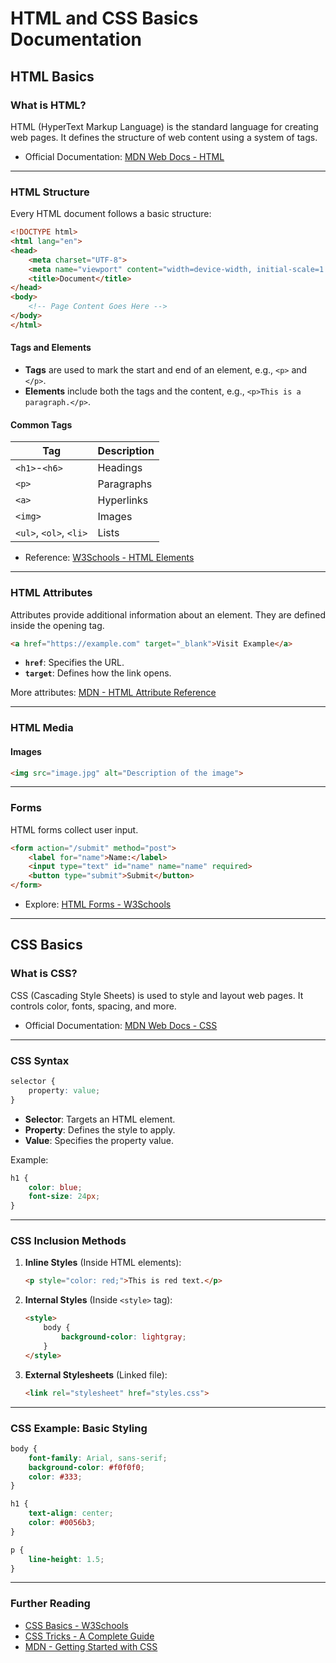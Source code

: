 
# HTML and CSS Basics Documentation

## **HTML Basics**

### **What is HTML?**

HTML (HyperText Markup Language) is the standard language for creating web pages. It defines the structure of web content using a system of tags.

- Official Documentation: [MDN Web Docs - HTML](https://developer.mozilla.org/en-US/docs/Web/HTML)

---

### **HTML Structure**

Every HTML document follows a basic structure:

```html
<!DOCTYPE html>
<html lang="en">
<head>
    <meta charset="UTF-8">
    <meta name="viewport" content="width=device-width, initial-scale=1.0">
    <title>Document</title>
</head>
<body>
    <!-- Page Content Goes Here -->
</body>
</html>
```

#### **Tags and Elements**

- **Tags** are used to mark the start and end of an element, e.g., `<p>` and `</p>`.
- **Elements** include both the tags and the content, e.g., `<p>This is a paragraph.</p>`.

#### **Common Tags**

| Tag                    | Description |
| ---------------------- | ----------- |
| `<h1>`-`<h6>`          | Headings    |
| `<p>`                  | Paragraphs  |
| `<a>`                  | Hyperlinks  |
| `<img>`                | Images      |
| `<ul>`, `<ol>`, `<li>` | Lists       |

- Reference: [W3Schools - HTML Elements](https://www.w3schools.com/html/html_elements.asp)

---

### **HTML Attributes**

Attributes provide additional information about an element. They are defined inside the opening tag.

```html
<a href="https://example.com" target="_blank">Visit Example</a>
```

- **`href`**: Specifies the URL.
- **`target`**: Defines how the link opens.

More attributes: [MDN - HTML Attribute Reference](https://developer.mozilla.org/en-US/docs/Web/HTML/Attributes)

---

### **HTML Media**

#### **Images**

```html
<img src="image.jpg" alt="Description of the image">
```
<!--
#### **Videos**

```html
<video controls>
    <source src="video.mp4" type="video/mp4">
    Your browser does not support the video tag.
</video>
```

- Learn more: [MDN - HTML Multimedia](https://developer.mozilla.org/en-US/docs/Web/HTML/Element/video)
-->
---

### **Forms**

HTML forms collect user input.

```html
<form action="/submit" method="post">
    <label for="name">Name:</label>
    <input type="text" id="name" name="name" required>
    <button type="submit">Submit</button>
</form>
```

- Explore: [HTML Forms - W3Schools](https://www.w3schools.com/html/html_forms.asp)

---

## **CSS Basics**

### **What is CSS?**

CSS (Cascading Style Sheets) is used to style and layout web pages. It controls color, fonts, spacing, and more.

- Official Documentation: [MDN Web Docs - CSS](https://developer.mozilla.org/en-US/docs/Web/CSS)

---

### **CSS Syntax**

```css
selector {
    property: value;
}
```

- **Selector**: Targets an HTML element.
- **Property**: Defines the style to apply.
- **Value**: Specifies the property value.

Example:

```css
h1 {
    color: blue;
    font-size: 24px;
}
```

---

### **CSS Inclusion Methods**

1. **Inline Styles** (Inside HTML elements):

   ```html
   <p style="color: red;">This is red text.</p>
   ```

2. **Internal Styles** (Inside `<style>` tag):

   ```html
   <style>
       body {
           background-color: lightgray;
       }
   </style>
   ```

3. **External Stylesheets** (Linked file):

   ```html
   <link rel="stylesheet" href="styles.css">
   ```

---
<!--
### **Selectors**

| Selector  | Description                       |
| --------- | --------------------------------- |
| `*`       | Selects all elements              |
| `element` | Selects all `<element>` elements  |
| `#id`     | Selects element with the given ID |
| `.class`  | Selects elements with a class     |

More details: [MDN - CSS Selectors](https://developer.mozilla.org/en-US/docs/Web/CSS/CSS_Selectors)

---

### **Box Model**

Every element in CSS is a box consisting of:

- **Content**: The actual content (text, image, etc.)
- **Padding**: Space between content and border
- **Border**: Surrounds the padding
- **Margin**: Space outside the border

Learn more: [MDN - Box Model](https://developer.mozilla.org/en-US/docs/Learn/CSS/Building_blocks/The_box_model)
---
-->

### **CSS Example: Basic Styling**

```css
body {
    font-family: Arial, sans-serif;
    background-color: #f0f0f0;
    color: #333;
}

h1 {
    text-align: center;
    color: #0056b3;
}

p {
    line-height: 1.5;
}
```

---

### **Further Reading**

- [CSS Basics - W3Schools](https://www.w3schools.com/css/default.asp)
- [CSS Tricks - A Complete Guide](https://css-tricks.com/)
- [MDN - Getting Started with CSS](https://developer.mozilla.org/en-US/docs/Learn/CSS/First_steps)
